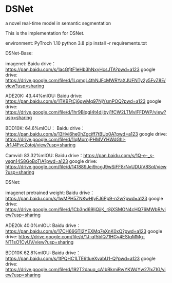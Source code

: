 # DSNet
a novel real-time model in semantic segmentation

This is the implementation for DSNet. 

environment:
  PyTroch 1.10 python 3.8
  pip install -r requirements.txt



DSNet-Base:
  
  imagenet: Baidu drive：https://pan.baidu.com/s/1acGfjtF1eHb3hNxyHcsJTA?pwd=a123 google drive: https://drive.google.com/file/d/1LqmgL4thNJFcMWRYaXJUFNTy2y5FvZ8E/view?usp=sharing
  
  ADE20K: 43.44%mIOU: Baidu drive: https://pan.baidu.com/s/1TKBFtCj6gwMq97NjYsmPOQ?pwd=a123 google drive: https://drive.google.com/file/d/1hr9BlqgI4t4djibyj1fCW2LTMvlFFDWP/view?usp=sharing
  
  BDD10K: 64.6%mIOU： Baidu drive：https://pan.baidu.com/s/13Hvi6he0hZgciff7tBUo0A?pwd=a123 google drive: https://drive.google.com/file/d/1IqMornjPHMVYHWdGhl-Jr1J4FvcZotoj/view?usp=sharing
                      
  Camvid: 83.32%mIOU: Baidu drive：https://pan.baidu.com/s/1Q-e-_s-vsgn14S8GoBoTlA?pwd=a123 google drive: https://drive.google.com/file/d/141889Jei9rcgJ9wSiFF8rNvUDUiV8SqI/view?usp=sharing           

DSNet:

  imagenet pretrained weight: Baidu drive：https://pan.baidu.com/s/1wMPH5ZNKwHIyFJ6Pp9-n2w?pwd=a123 google drive: https://drive.google.com/file/d/1Cb3nd69IjQjjK_r8jXSMON4cHQ76MWbR/view?usp=sharing
  
  ADE20k 40.0%mIOU: Baidu drive：https://pan.baidu.com/s/17CH66GTI2YEXMq7eXnK0xQ?pwd=a123 google drive: https://drive.google.com/file/d/1J-qf5blQ71HGy4EStqMMg-NT1sO1CyUV/view?usp=sharing
  
  BDD10K 62.8%mIOU: Baidu drive：https://pan.baidu.com/s/1tPQHC1LTE6tlueXvabU1-Q?pwd=a123 google drive: https://drive.google.com/file/d/192T2dauq_cA1bBkmiRwYKWdYw27lxZIG/view?usp=sharing

